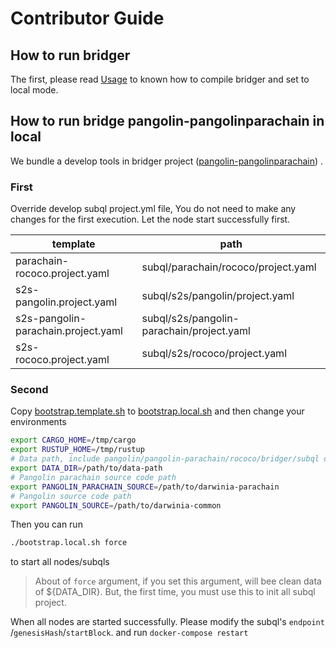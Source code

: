 Contributor Guide
===

## How to run bridger

The first, please read [Usage](./usage.md) to known how to compile bridger and
set to local mode.

## How to run bridge pangolin-pangolinparachain in local

We bundle a develop tools in bridger
project ([pangolin-pangolinparachain](../scripts/develop/pangolin-pangolinparachain))
.

### First

Override develop subql project.yml file, You do not need to make any changes for
the first execution. Let the node start successfully first.

| template                              | path                                      |
|---------------------------------------|-------------------------------------------|
| parachain-rococo.project.yaml         | subql/parachain/rococo/project.yaml       |
| s2s-pangolin.project.yaml             | subql/s2s/pangolin/project.yaml           |
| s2s-pangolin-parachain.project.yaml   | subql/s2s/pangolin-parachain/project.yaml |
| s2s-rococo.project.yaml               | subql/s2s/rococo/project.yaml             |

### Second

Copy [bootstrap.template.sh](../scripts/develop/pangolin-pangolinparachain/bootstrap.template.sh)
to [bootstrap.local.sh](../scripts/develop/pangolin-pangolinparachain/bootstrap.template.sh)
and then change your environments

```bash
export CARGO_HOME=/tmp/cargo
export RUSTUP_HOME=/tmp/rustup
# Data path, include pangolin/pangolin-parachain/rococo/bridger/subql data
export DATA_DIR=/path/to/data-path
# Pangolin parachain source code path
export PANGOLIN_PARACHAIN_SOURCE=/path/to/darwinia-parachain
# Pangolin source code path
export PANGOLIN_SOURCE=/path/to/darwinia-common
```

Then you can run

```bash
./bootstrap.local.sh force
```

to start all nodes/subqls

> About of `force` argument, if you set this argument, will bee clean data of ${DATA_DIR}.
> But, the first time, you must use this to init all subql project.


When all nodes are started successfully. Please modify the subql's `endpoint`
/`genesisHash`/`startBlock`. and run `docker-compose restart`

